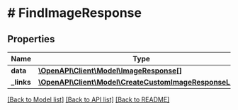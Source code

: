 # # FindImageResponse

## Properties

Name | Type | Description | Notes
------------ | ------------- | ------------- | -------------
**data** | [**\OpenAPI\Client\Model\ImageResponse[]**](ImageResponse.md) |  |
**_links** | [**\OpenAPI\Client\Model\CreateCustomImageResponseLinks**](CreateCustomImageResponseLinks.md) |  |

[[Back to Model list]](../../README.md#models) [[Back to API list]](../../README.md#endpoints) [[Back to README]](../../README.md)
